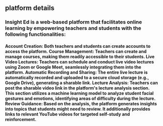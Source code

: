 ## platform details

### Insight Ed is a web-based platform that facilitates online learning by empowering teachers and students with the following functionalities:

#### Account Creation: Both teachers and students can create accounts to access the platform. Course Management: Teachers can create and manage courses, making them readily accessible to their students. Live Video Lectures: Teachers can schedule and conduct live video lectures using Zoom or Google Meet, seamlessly integrating them into the platform. Automatic Recording and Sharing: The entire live lecture is automatically recorded and uploaded to a secure cloud storage (e.g., Google Drive), generating a sharable link. Lecture Analysis: Teachers can post the sharable video link in the platform's lecture analysis section. This section utilizes a machine learning model to analyze student facial gestures and emotions, identifying areas of difficulty during the lecture. Review Guidance: Based on the analysis, the platform generates insights into topics that students might need to review. It additionally provides links to relevant YouTube videos for targeted self-study and reinforcement.